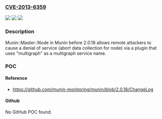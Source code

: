 ### [CVE-2013-6359](https://cve.mitre.org/cgi-bin/cvename.cgi?name=CVE-2013-6359)
![](https://img.shields.io/static/v1?label=Product&message=n%2Fa&color=blue)
![](https://img.shields.io/static/v1?label=Version&message=n%2Fa&color=blue)
![](https://img.shields.io/static/v1?label=Vulnerability&message=n%2Fa&color=brighgreen)

### Description

Munin::Master::Node in Munin before 2.0.18 allows remote attackers to cause a denial of service (abort data collection for node) via a plugin that uses "multigraph" as a multigraph service name.

### POC

#### Reference
- https://github.com/munin-monitoring/munin/blob/2.0.18/ChangeLog

#### Github
No GitHub POC found.

